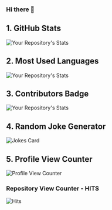 ### Hi there 👋

## 1. GitHub Stats

![Your Repository's Stats](https://github-readme-stats.vercel.app/api?username=easyvansh&show_icons=true)

## 2. Most Used Languages

![Your Repository's Stats](https://github-readme-stats.vercel.app/api/top-langs/?username=easyvansh&theme=blue-green)

## 3. Contributors Badge

![Your Repository's Stats](https://contrib.rocks/image?repo=easyvansh/Python)

## 4. Random Joke Generator

![Jokes Card](https://readme-jokes.vercel.app/api)

## 5. Profile View Counter

![Profile View Counter](https://komarev.com/ghpvc/?username=easyvansh)

### Repository View Counter - HITS

![Hits](https://hitcounter.pythonanywhere.com/count/tag.svg?url=https://github.com/easyvansh/Python)


<!--
**easyvansh/easyvansh** is a ✨ _special_ ✨ repository because its `README.md` (this file) appears on your GitHub profile.

Here are some ideas to get you started:

- 🔭 I’m currently working on ...
- 🌱 I’m currently learning ...
- 👯 I’m looking to collaborate on ...
- 🤔 I’m looking for help with ...
- 💬 Ask me about ...
- 📫 How to reach me: ...
- 😄 Pronouns: ...
- ⚡ Fun fact: ...
-->
